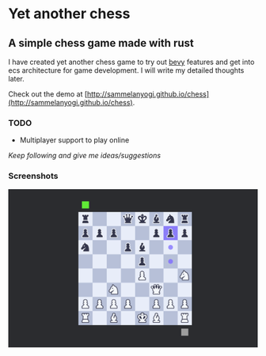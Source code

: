 # Yet another chess

## A simple chess game made with rust

I have created yet another chess game to try out [bevy](https://bevyengine.org) features and get into ecs architecture for game development. I will write my detailed thoughts later.

Check out the demo at [http://sammelanyogi.github.io/chess](http://sammelanyogi.github.io/chess).

### TODO

- Multiplayer support to play online

*Keep following and give me ideas/suggestions*

### Screenshots

![Gameplay](./screenshots/gameplay.png)
